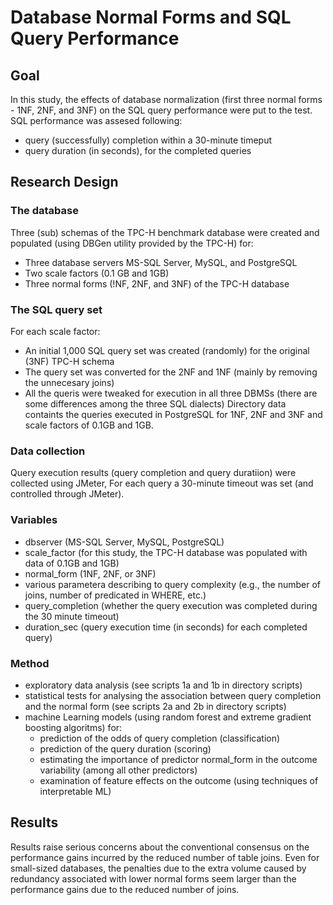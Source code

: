 # Database Normal Forms and SQL Query Performance

## Goal
In this study, the effects of database normalization (first three normal forms - 1NF, 2NF, and 3NF) on the SQL query performance were put to the test.
SQL performance was assesed following:
* query (successfully) completion within a 30-minute timeput
* query duration (in seconds), for the completed queries 

## Research Design

### The database
Three (sub) schemas of the TPC-H benchmark database were created and populated (using DBGen utility provided by the TPC-H) for:
* Three database servers MS-SQL Server, MySQL, and PostgreSQL
* Two scale factors (0.1 GB and 1GB)
* Three normal forms (!NF, 2NF, and 3NF) of the TPC-H database

### The SQL query set
For each scale factor:
* An initial 1,000 SQL query set was created (randomly) for the original (3NF) TPC-H schema
* The query set was converted for the 2NF and 1NF (mainly by removing the unnecesary joins)
* All the queris were tweaked for execution in all three DBMSs (there are some differences among the three SQL dialects)
Directory data containts the queries executed in PostgreSQL for 1NF, 2NF and 3NF and scale factors of 0.1GB and 1GB.

### Data collection
Query execution results (query completion and query duratiion) were collected using JMeter,
For each query a 30-minute timeout was set (and controlled through JMeter).

### Variables
* dbserver (MS-SQL Server, MySQL, PostgreSQL)
* scale_factor (for this study, the TPC-H database was populated with data of 0.1GB and 1GB)
* normal_form (1NF, 2NF, or 3NF)
* various parametera describing to query complexity (e.g., the number of joins, number of predicated in WHERE, etc.)
* query_completion (whether the query execution was completed during the 30 minute timeout)
* duration_sec (query execution time (in seconds) for each completed query)

### Method
* exploratory data analysis (see scripts 1a and 1b in directory scripts)
* statistical tests for analysing the association between query completion and the normal form (see scripts 2a and 2b in directory scripts)
* machine Learning models (using random forest and extreme gradient boosting algoritms) for:
  - prediction of the odds of query completion (classification)
  - prediction of the  query duration (scoring)
  - estimating the importance of predictor normal_form in the outcome variability (among all other predictors)
  - examination of feature effects on the outcome (using techniques of interpretable ML)


## Results
Results raise serious concerns about the conventional consensus on the performance gains incurred by the reduced number of table joins. 
Even for small-sized databases, the penalties due to the extra volume caused by redundancy associated with lower normal forms
seem larger than the performance gains due to the reduced number of joins. 
